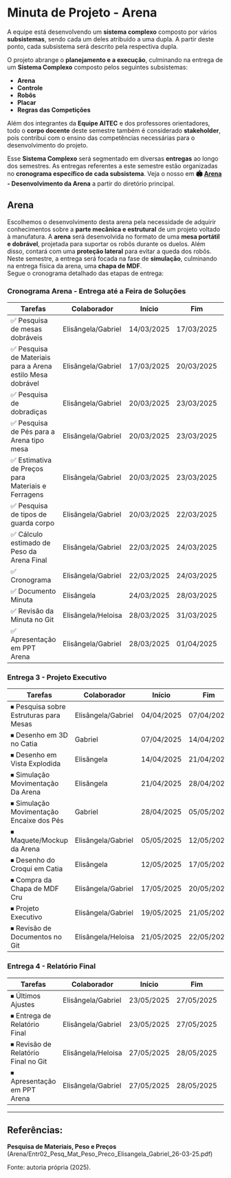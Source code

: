 # Minuta de Projeto - Arena

A equipe está desenvolvendo um **sistema complexo** composto por vários **subsistemas**, sendo cada um deles atribuído a uma dupla. A partir deste ponto, cada subsistema será descrito pela respectiva dupla.

O projeto abrange o **planejamento e a execução**, culminando na entrega de um **Sistema Complexo** composto pelos seguintes subsistemas:

- **Arena**
- **Controle**
- **Robôs**
- **Placar**
- **Regras das Competições**

Além dos integrantes da **Equipe AITEC** e dos professores orientadores, todo o **corpo docente** deste semestre também é considerado **stakeholder**, pois contribui com o ensino das competências necessárias para o desenvolvimento do projeto.

Esse **Sistema Complexo** será segmentado em diversas **entregas** ao longo dos semestres. As entregas referentes a este semestre estão organizadas no **cronograma específico de cada subsistema**.
Veja o nosso em **🏟️ <ins>Arena</ins> - Desenvolvimento da Arena** a partir do diretório principal.

## Arena

Escolhemos o desenvolvimento desta arena pela necessidade de adquirir conhecimentos sobre a **parte mecânica e estrutural** de um projeto voltado à manufatura.
A **arena** será desenvolvida no formato de uma **mesa portátil e dobrável**, projetada para suportar os robôs durante os duelos. Além disso, contará com uma **proteção lateral** para evitar a queda dos robôs.
Neste semestre, a entrega será focada na fase de **simulação**, culminando na entrega física da arena, uma **chapa de MDF**.\
Segue o cronograma detalhado das etapas de entrega:

### Cronograma Arena - Entrega até a Feira de Soluções

| Tarefas | Colaborador | Início | Fim | Dias |
|---------|------------|--------|-----|------|
| ✅ Pesquisa de mesas dobráveis | Elisângela/Gabriel | 14/03/2025 | 17/03/2025 | 3 |
| ✅ Pesquisa de Materiais para a Arena estilo Mesa dobrável | Elisângela/Gabriel | 17/03/2025 | 20/03/2025 | 3 |
| ✅ Pesquisa de dobradiças | Elisângela/Gabriel | 20/03/2025 | 23/03/2025 | 3 |
| ✅ Pesquisa de Pés para a Arena tipo mesa | Elisângela/Gabriel | 20/03/2025 | 23/03/2025 | 3 |
| ✅ Estimativa de Preços para Materiais e Ferragens | Elisângela/Gabriel | 20/03/2025 | 23/03/2025 | 3 |
| ✅ Pesquisa de tipos de guarda corpo | Elisângela/Gabriel | 20/03/2025 | 22/03/2025 | 2 |
| ✅ Cálculo estimado de Peso da Arena Final | Elisângela/Gabriel | 22/03/2025 | 24/03/2025 | 2 |
| ✅ Cronograma | Elisângela/Gabriel | 22/03/2025 | 24/03/2025 | 2 |
| ✅ Documento Minuta | Elisângela | 24/03/2025 | 28/03/2025 | 4 |
| ✅ Revisão da Minuta no Git | Elisângela/Heloisa | 28/03/2025 | 31/03/2025 | 3 |
| ✅ Apresentação em PPT Arena | Elisângela/Gabriel | 28/03/2025 | 01/04/2025 | 4 |

### Entrega 3 - Projeto Executivo

| Tarefas | Colaborador | Início | Fim | Dias |
|---------|------------|--------|-----|------|
| ⏹ Pesquisa sobre Estruturas para Mesas | Elisângela/Gabriel | 04/04/2025 | 07/04/2025 | 3 |
| ⏹ Desenho em 3D no Catia | Gabriel | 07/04/2025 | 14/04/2025 | 7 |
| ⏹ Desenho em Vista Explodida | Elisângela | 14/04/2025 | 21/04/2025 | 7 |
| ⏹ Simulação Movimentação Da Arena | Elisângela | 21/04/2025 | 28/04/2025 | 7 |
| ⏹ Simulação Movimentação Encaixe dos Pés | Gabriel | 28/04/2025 | 05/05/2025 | 7 |
| ⏹ Maquete/Mockup da Arena | Elisângela/Gabriel | 05/05/2025 | 12/05/2025 | 7 |
| ⏹ Desenho do Croqui em Catia | Elisângela | 12/05/2025 | 17/05/2025 | 5 |
| ⏹ Compra da Chapa de MDF Cru | Elisângela/Gabriel | 17/05/2025 | 20/05/2025 | 3 |
| ⏹ Projeto Executivo | Elisângela/Gabriel | 19/05/2025 | 21/05/2025 | 2 |
| ⏹ Revisão de Documentos no Git | Elisângela/Heloisa | 21/05/2025 | 22/05/2025 | 1 |

### Entrega 4 - Relatório Final

| Tarefas | Colaborador | Início | Fim | Dias |
|---------|------------|--------|-----|------|
| ⏹ Últimos Ajustes | Elisângela/Gabriel | 23/05/2025 | 27/05/2025 | 4 |
| ⏹ Entrega de Relatório Final | Elisângela/Gabriel | 23/05/2025 | 27/05/2025 | 4 |
| ⏹ Revisão de Relatório Final no Git | Elisângela/Heloisa | 27/05/2025 | 28/05/2025 | 1 |
| ⏹ Apresentação em PPT Arena | Elisângela/Gabriel | 27/05/2025 | 28/05/2025 | 1 |

---

## Referências:

**Pesquisa de Materiais, Peso e Preços**
(Arena/Entr02_Pesq_Mat_Peso_Preco_Elisangela_Gabriel_26-03-25.pdf)


Fonte: autoria própria (2025).
